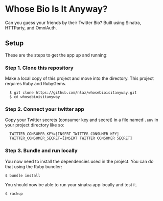 # Whose Bio Is It Anyway?
Can you guess your friends by their Twitter Bio? Built using Sinatra, HTTParty, and OmniAuth.

## Setup

These are the steps to get the app up and running:

###  Step 1. Clone this repository
Make a local copy of this project and move into the directory. This project requires Ruby and RubyGems.
```
  $ git clone https://github.com/nlaz/whosebioisitanyway.git
  $ cd whosebioisitanyway
```

### Step 2. Connect your twitter app
Copy your Twitter secrets (consumer key and secret) in a file named `.env` in your project directory like so:
```
  TWITTER_CONSUMER_KEY=[INSERT TWITTER CONSUMER KEY]
  TWITTER_CONSUMER_SECRET=[INSERT TWITTER CONSUMER SECRET]
```  


### Step 3. Bundle and run locally
You now need to install the dependencies used in the project. You can do that using the Ruby bundler:
 
```
$ bundle install
```
You should now be able to run your sinatra app locally and test it.  
```
$ rackup
```
